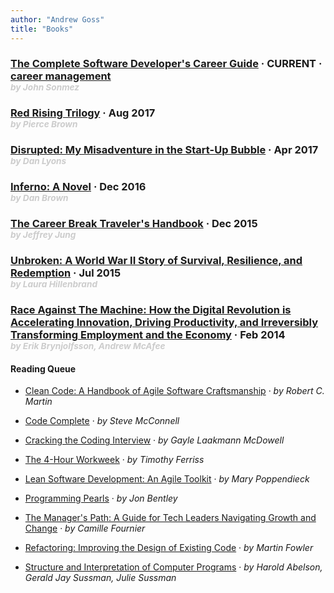 ```yaml
---
author: "Andrew Goss"
title: "Books"
---
```


<section class="post">
	<h3 class="post-title">
		<a href="/books/complete_software_dev_career_guide">The Complete Software Developer's Career Guide</a>
		<span class="separator"> &middot; </span>
		<time datetime="2017-09-15T00:00:00Z">CURRENT</time>
		<span class="separator"> &middot; </span>
		<span class="taglist">
            <a href="/tags/career-management/">career management</a>
		</span>
		<div style="color:#cccccc"><sub><i>by John Sonmez</i></sub></div>
	</h3>
</section>

<section class="post">
	<h3 class="post-title">
		<a href="http://www.redrisingbook.com" target="_blank">Red Rising Trilogy</a>
		<span class="separator"> &middot; </span>
		<time datetime="2017-08-29T00:00:00Z">Aug 2017</time><br>
		<div style="color:#cccccc"><sub><i>by Pierce Brown</i></sub></div>
	</h3>
</section>

<section class="post">
	<h3 class="post-title">
		<a href="https://www.amazon.com/dp/B013CATZIC" target="_blank">Disrupted: My Misadventure in the Start-Up Bubble</a>
		<span class="separator"> &middot; </span>
		<time datetime="2017-04-12T00:00:00Z">Apr 2017</time><br>
		<div style="color:#cccccc"><sub><i>by Dan Lyons</i></sub></div>
	</h3>
</section>

<section class="post">
	<h3 class="post-title">
		<a href="https://www.amazon.com/dp/B00AXIZ4TQ" target="_blank">Inferno: A Novel</a>
		<span class="separator"> &middot; </span>
		<time datetime="2016-12-29T00:00:00Z">Dec 2016</time><br>
		<div style="color:#cccccc"><sub><i>by Dan Brown</i></sub></div>
	</h3>
</section>

<section class="post">
	<h3 class="post-title">
		<a href="https://www.amazon.com/dp/B009RWC3Y8" target="_blank">The Career Break Traveler's Handbook</a>
		<span class="separator"> &middot; </span>
		<time datetime="2015-12-19T00:00:00Z">Dec 2015</time><br>
		<div style="color:#cccccc"><sub><i>by Jeffrey Jung</i></sub></div>
	</h3>
</section>

<section class="post">
	<h3 class="post-title">
		<a href="https://www.amazon.com/gp/product/B003WUYPPG" target="_blank">Unbroken: A World War II Story of Survival, Resilience, and Redemption</a>
		<span class="separator"> &middot; </span>
		<time datetime="2015-07-01T00:00:00Z">Jul 2015</time><br>
		<div style="color:#cccccc"><sub><i>by Laura Hillenbrand</i></sub></div>
	</h3>
</section>

<section class="post">
	<h3 class="post-title">
		<a href="https://en.wikipedia.org/wiki/Race_Against_the_Machine" target="_blank">Race Against The Machine: How the Digital Revolution is Accelerating Innovation, Driving Productivity, and Irreversibly Transforming Employment and the Economy</a>
		<span class="separator"> &middot; </span>
		<time datetime="2016-02-14T00:00:00Z">Feb 2014</time><br>
		<div style="color:#cccccc"><sub><i>by Erik Brynjolfsson, Andrew McAfee</i></sub></div>
	</h3>
</section>

#### Reading Queue

* <a href="https://www.amazon.com/Clean-Code-Handbook-Software-Craftsmanship/dp/0132350882" target="_blank">Clean Code: A Handbook of Agile Software Craftsmanship</a><span class="separator"> &middot; </span> <i>by Robert C. Martin</i>

* <a href="https://www.amazon.com/Code-Complete-Practical-Handbook-Construction/dp/0735619670" target="_blank">Code Complete</a><span class="separator"> &middot; </span> <i>by Steve McConnell</i>

* <a href="http://www.crackingthecodinginterview.com" target="_blank">Cracking the Coding Interview</a><span class="separator"> &middot; </span> <i>by Gayle Laakmann McDowell</i>

* <a href="https://www.amazon.com/dp/B002WE46UW" target="_blank">The 4-Hour Workweek</a><span class="separator"> &middot; </span> <i>by Timothy Ferriss</i>

* <a href="https://www.amazon.com/Lean-Software-Development-Agile-Toolkit/dp/0321150783" target="_blank">Lean Software Development: An Agile Toolkit</a><span class="separator"> &middot; </span> <i>by Mary Poppendieck</i>

* <a href="https://www.amazon.com/Programming-Pearls-2nd-Jon-Bentley/dp/0201657880" target="_blank">Programming Pearls</a><span class="separator"> &middot; </span> <i>by Jon Bentley</i>

* <a href="https://www.amazon.com/dp/B06XP3GJ7F" target="_blank">The Manager's Path: A Guide for Tech Leaders Navigating Growth and Change</a><span class="separator"> &middot; </span> <i>by Camille Fournier</i>

* <a href="https://martinfowler.com/books/refactoring.html" target="_blank">Refactoring: Improving the Design of Existing Code</a><span class="separator"> &middot; </span> <i>by Martin Fowler</i>

* <a href="https://www.amazon.com/Structure-Interpretation-Computer-Programs-Engineering/dp/0262510871" target="_blank">Structure and Interpretation of Computer Programs</a><span class="separator"> &middot; </span> <i>by Harold Abelson, Gerald Jay Sussman, Julie Sussman</i>